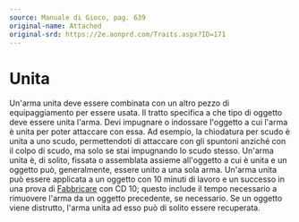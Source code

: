 ```yaml
---
source: Manuale di Gioco, pag. 639
original-name: Attached
original-srd: https://2e.aonprd.com/Traits.aspx?ID=171
---
```


# Unita

Un'arma unita deve essere combinata con un altro pezzo di equipaggiamento per
essere usata. Il tratto specifica a che tipo di oggetto deve essere unita
l'arma. Devi impugnare o indossare l'oggetto a cui l'arma è unita per poter
attaccare con essa. Ad esempio, la chiodatura per scudo è unita a uno scudo,
permettendoti di attaccare con gli spuntoni anziché con il colpo di scudo, ma
solo se stai impugnando lo scudo stesso. Un'arma unita è, di solito, fissata o
assemblata assieme all'oggetto a cui è unita e un oggetto può, generalmente,
essere unito a una sola arma. Un'arma unita può essere applicata a un oggetto
con 10 minuti di lavoro e un successo in una prova di
[Fabbricare](/azioni/fabbricare) con CD 10; questo include il tempo necessario a
rimuovere l'arma da un oggetto precedente, se necessario. Se un oggetto viene
distrutto, l'arma unita ad esso può di solito essere recuperata.

